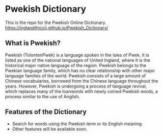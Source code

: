 # Pwekish Dictionary
This is the repo for the Pwekish Online Dictionary.
https://inglandthiccli.github.io/Pwekish_Dictionary/

## What is Pwekish?
Pwekish (TolontenPwék) is a language spoken in the Isles of Pwek. It is listed as one of the national languages of United Ingland, where it is the historical major native language of the region. Pwekish belongs to the Pwekian language family, which has no clear relationship with other major language families of the world. Pwekish consists of a large amount of Chinese vocabularies, borrowed from the Chinese language throughout the years. However, Pwekish is undergoing a process of language revival, which replaces many of the loanwords with newly coined Pwekish words, a process similar to the use of Anglish.

## Features of the Dictionary
- Search for words using the Pwekish term or its English meaning.
- Other features will be available soon.
